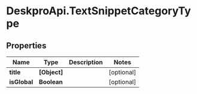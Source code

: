 # DeskproApi.TextSnippetCategoryType

## Properties
Name | Type | Description | Notes
------------ | ------------- | ------------- | -------------
**title** | **[Object]** |  | [optional] 
**isGlobal** | **Boolean** |  | [optional] 


